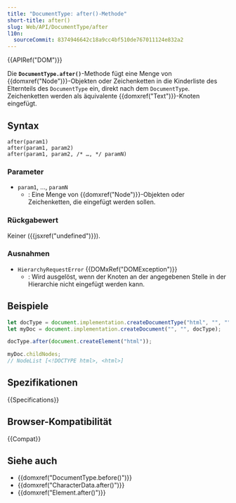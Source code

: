 ```yaml
---
title: "DocumentType: after()-Methode"
short-title: after()
slug: Web/API/DocumentType/after
l10n:
  sourceCommit: 8374946642c18a9cc4bf510de767011124e832a2
---
```


{{APIRef("DOM")}}

Die **`DocumentType.after()`**-Methode fügt eine Menge von {{domxref("Node")}}-Objekten oder Zeichenketten in die Kinderliste des Elternteils des `DocumentType` ein, direkt nach dem `DocumentType`. Zeichenketten werden als äquivalente {{domxref("Text")}}-Knoten eingefügt.

## Syntax

```js-nolint
after(param1)
after(param1, param2)
after(param1, param2, /* …, */ paramN)
```

### Parameter

- `param1`, …, `paramN`
  - : Eine Menge von {{domxref("Node")}}-Objekten oder Zeichenketten, die eingefügt werden sollen.

### Rückgabewert

Keiner ({{jsxref("undefined")}}).

### Ausnahmen

- `HierarchyRequestError` {{DOMxRef("DOMException")}}
  - : Wird ausgelöst, wenn der Knoten an der angegebenen Stelle in der Hierarchie nicht eingefügt werden kann.

## Beispiele

```js
let docType = document.implementation.createDocumentType("html", "", "");
let myDoc = document.implementation.createDocument("", "", docType);

docType.after(document.createElement("html"));

myDoc.childNodes;
// NodeList [<!DOCTYPE html>, <html>]
```

## Spezifikationen

{{Specifications}}

## Browser-Kompatibilität

{{Compat}}

## Siehe auch

- {{domxref("DocumentType.before()")}}
- {{domxref("CharacterData.after()")}}
- {{domxref("Element.after()")}}
